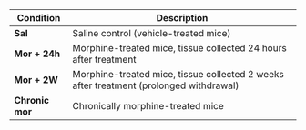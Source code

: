 | Condition       | Description                                                                            |
| --------------- | -------------------------------------------------------------------------------------- |
| **Sal**         | Saline control (vehicle-treated mice)                                                  |
| **Mor + 24h**   | Morphine-treated mice, tissue collected 24 hours after treatment                       |
| **Mor + 2W**    | Morphine-treated mice, tissue collected 2 weeks after treatment (prolonged withdrawal) |
| **Chronic mor** | Chronically morphine-treated mice                                                      |
